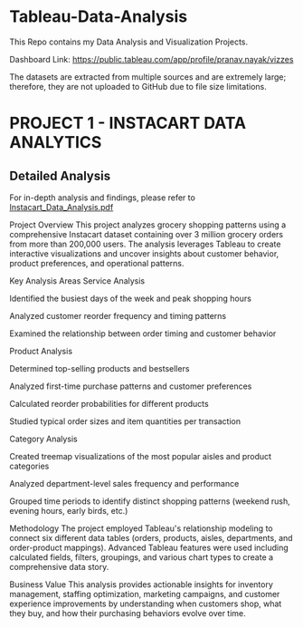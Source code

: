 # Tableau-Data-Analysis
This Repo contains my Data Analysis and Visualization Projects.

Dashboard Link: https://public.tableau.com/app/profile/pranav.nayak/vizzes

The datasets are extracted from multiple sources and are extremely large; therefore, they are not uploaded to GitHub due to file size limitations.

# PROJECT 1 - INSTACART DATA ANALYTICS
## Detailed Analysis
For in-depth analysis and findings, please refer to [Instacart_Data_Analysis.pdf](./Instacart_Data_Analysis.pdf)


Project Overview
This project analyzes grocery shopping patterns using a comprehensive Instacart dataset containing over 3 million grocery orders from more than 200,000 users. The analysis leverages Tableau to create interactive visualizations and uncover insights about customer behavior, product preferences, and operational patterns.

Key Analysis Areas
Service Analysis

Identified the busiest days of the week and peak shopping hours

Analyzed customer reorder frequency and timing patterns

Examined the relationship between order timing and customer behavior

Product Analysis

Determined top-selling products and bestsellers

Analyzed first-time purchase patterns and customer preferences

Calculated reorder probabilities for different products

Studied typical order sizes and item quantities per transaction

Category Analysis

Created treemap visualizations of the most popular aisles and product categories

Analyzed department-level sales frequency and performance

Grouped time periods to identify distinct shopping patterns (weekend rush, evening hours, early birds, etc.)

Methodology
The project employed Tableau's relationship modeling to connect six different data tables (orders, products, aisles, departments, and order-product mappings). Advanced Tableau features were used including calculated fields, filters, groupings, and various chart types to create a comprehensive data story.

Business Value
This analysis provides actionable insights for inventory management, staffing optimization, marketing campaigns, and customer experience improvements by understanding when customers shop, what they buy, and how their purchasing behaviors evolve over time.
